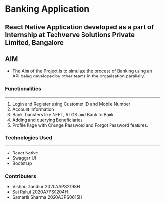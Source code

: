 # Banking Application

## React Native Application developed as a part of Internship at Techverve Solutions Private Limited, Bangalore

## AIM
- The Aim of the Project is to simulate the process of Banking using an API being developed by other teams in the organisation parallelly.

### Functionalities
---
1. Login and Register using Customer ID and Mobile Number
2. Account Information
3. Bank Transfers like NEFT, RTGS and Bank to Bank
4. Adding and querying Beneficiaries
5. Profile Page with Change Password and Forgot Password features.



### Technologies Used
---
* React Native
* Swagger UI
* Bootstrap

### Contributers
* Vishnu Gandlur 2020AAPS2198H
* Sai Rahul      2020A7PS0204H
* Samarth Sharma 2020A3PS0615H
